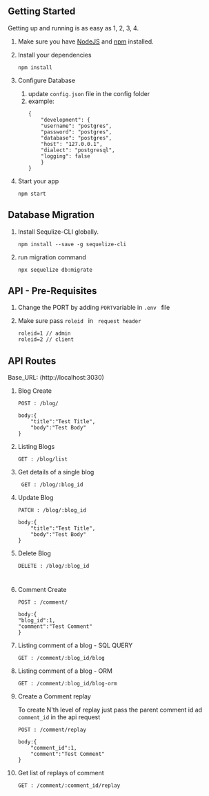 ## Getting Started

Getting up and running is as easy as 1, 2, 3, 4.

1. Make sure you have [NodeJS](https://nodejs.org/) and [npm](https://www.npmjs.com/) installed.
2. Install your dependencies

    ```
    npm install
    ```

3. Configure Database
    1. update `config.json` file in the config folder
    2. example:
        ```
        {
            "development": {
            "username": "postgres",
            "password": "postgres",
            "database": "postgres",
            "host": "127.0.0.1",
            "dialect": "postgresql",
            "logging": false
            }
        }
        ```
4. Start your app

    ```
    npm start
    ```

## Database Migration

1. Install Sequlize-CLI globally.

    ```
    npm install --save -g sequelize-cli
    ```

2. run migration command
    ```
    npx sequelize db:migrate
    ```

## API - Pre-Requisites

1. Change the PORT by adding ` PORT `variable in  `.env ` file

2. Make sure pass `roleid ` in ` request header`

    ```
    roleid=1 // admin
    roleid=2 // client
    ```

## API Routes

Base_URL: (http://localhost:3030)

1. Blog Create

    ```
    POST : /blog/

    body:{
        "title":"Test Title",
        "body":"Test Body"
    }
    ```

2. Listing Blogs

    ```
    GET : /blog/list
    ```

3. Get details of a single blog

    ```
     GET : /blog/:blog_id
    ```

4. Update Blog

    ```
    PATCH : /blog/:blog_id

    body:{
        "title":"Test Title",
        "body":"Test Body"
    }

    ```

5. Delete Blog

    ```
    DELETE : /blog/:blog_id
    ```

#

#

6. Comment Create

    ```
    POST : /comment/

    body:{
    "blog_id":1,
    "comment":"Test Comment"
    }
    ```

7. Listing comment of a blog - SQL QUERY

    ```
    GET : /comment/:blog_id/blog
    ```

8. Listing comment of a blog - ORM

    ```
    GET : /comment/:blog_id/blog-orm
    ```

9. Create a Comment replay

    To create N'th level of replay just pass the parent comment id ad `comment_id` in the api request

    ```
    POST : /comment/replay

    body:{
        "comment_id":1,
        "comment":"Test Comment"
    }
    ```

10. Get list of replays of comment

    ```
    GET : /comment/:comment_id/replay
    ```
